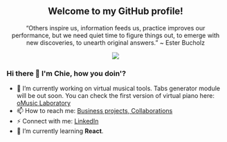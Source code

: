 <h2 align="center">Welcome to my GitHub profile!</h2>
<p align="center">“Others inspire us, information feeds us, practice improves our performance, but we need quiet time to figure things out, to emerge with new discoveries, to unearth original answers.” ~ Ester Bucholz</p>

<div align="center"> <img src="https://github-contribution-stats.vercel.app/api/?username=chiedev"></div>

### Hi there 👋 I'm Chie, how you doin'?
- 🔭 I’m currently working on virtual musical tools. Tabs generator module will be out soon. You can check the first version of virtual piano here: [oMusic Laboratory](https://omusiclab.com/)
- 📫 How to reach me: [Business projects, Collaborations](https://portfolio.chiedimla.com/contact)
- ⚡ Connect with me: [LinkedIn](https://www.linkedin.com/in/raycille-dimla)
- 🌱 I’m currently learning **React**.
<!-- ✨ special repository ✨ 

- 🔭 I’m currently working on ...
- 🌱 I’m currently learning ...
- 👯 I’m looking to collaborate on ...
- 🤔 I’m looking for help with ...
- 💬 Ask me about ...
- 📫 How to reach me: ...
- 😄 Pronouns: ...
- ⚡ Fun fact: ...
-->
